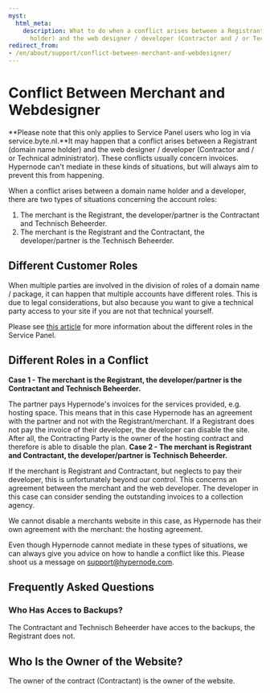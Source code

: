 ```yaml
---
myst:
  html_meta:
    description: What to do when a conflict arises between a Registrant (domain name
      holder) and the web designer / developer (Contractor and / or Technical administrator)?
redirect_from:
- /en/about/support/conflict-between-merchant-and-webdesigner/
---
```


<!-- source: https://support.hypernode.com/en/about/support/conflict-between-merchant-and-webdesigner/ -->

# Conflict Between Merchant and Webdesigner

\*\*Please note that this only applies to Service Panel users who log in via service.byte.nl.\*\*It may happen that a conflict arises between a Registrant (domain name holder) and the web designer / developer (Contractor and / or Technical administrator). These conflicts usually concern invoices. Hypernode can't mediate in these kinds of situations, but will always aim to prevent this from happening.

When a conflict arises between a domain name holder and a developer, there are two types of situations concerning the account roles:

1. The merchant is the Registrant, the developer/partner is the Contractant and Technisch Beheerder.
1. The merchant is the Registrant and the Contractant, the developer/partner is the Technisch Beheerder.

## Different Customer Roles

When multiple parties are involved in the division of roles of a domain name / package, it can happen that multiple accounts have different roles. This is due to legal considerations, but also because you want to give a technical party access to your site if you are not that technical yourself.

Please see [this article](https://support.hypernode.com/en/hypernode/tools/what-are-the-different-roles-in-the-service-panel-and-what-is-the-difference-between-them) for more information about the different roles in the Service Panel.

## Different Roles in a Conflict

**Case 1 - The merchant is the Registrant, the developer/partner is the Contractant and Technisch Beheerder.**

The partner pays Hypernode's invoices for the services provided, e.g. hosting space. This means that in this case Hypernode has an agreement with the partner and not with the Registrant/merchant. If a Registrant does not pay the invoice of their developer, the developer can disable the site. After all, the Contracting Party is the owner of the hosting contract and therefore is able to disable the plan.
**Case 2 - The merchant is Registrant and Contractant, the developer/partner is Technisch Beheerder.**

If the merchant is Registrant and Contractant, but neglects to pay their developer, this is unfortunately beyond our control. This concerns an agreement between the merchant and the web developer. The developer in this case can consider sending the outstanding invoices to a collection agency.

We cannot disable a merchants website in this case, as Hypernode has their own agreement with the merchant: the hosting agreement.

Even though Hypernode cannot mediate in these types of situations, we can always give you advice on how to handle a conflict like this. Please shoot us a message on [support@hypernode.com](mailto:support@hypernode.com).

## Frequently Asked Questions

### Who Has Acces to Backups?

The Contractant and Technisch Beheerder have acces to the backups, the Registrant does not.

## Who Is the Owner of the Website?

The owner of the contract (Contractant) is the owner of the website.
